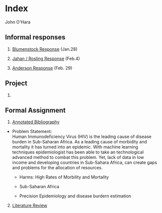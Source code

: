 # Index 

John O'Hara

## Informal responses 

1. [Blumenstock Response](https://jpohara12.github.io/workshop/blumenstock) (Jan.28)

2. [Jahan / Rosling Response](https://jpohara12.github.io/workshop/Jahan) (Feb.4)

3. [Anderson Response](https://jpohara12.github.io/workshop/Anderson) (Feb. 29)



## Project

1.

## Formal Assignment

1. [Annotated Bibliography](https://jpohara12.github.io/workshop/Assignment1)

- Problem Statement:  
Human Immunodeficiency Virus (HIV) is the leading cause of disease burden in Sub-Saharan Africa.  As a leading cause of morbidity and mortality it has turned into an epidemic. With machine learning techniques epidemiologist has been able to take an technological advanced method to combat this problem. Yet, lack of data in low income and developing countries in Sub-Sahara Africa, can create gaps and problems for the allocation of resources. 

    - Harms: 
                High Rates of Morbility and Mortality  
  
    
  - Sub-Saharan Africa 
  
  
  - Precision Epidemiology and disease burdern estimation
  
  
2. [Literature Review ](https://jpohara12.github.io/workshop/blob/master/Assignment2)
